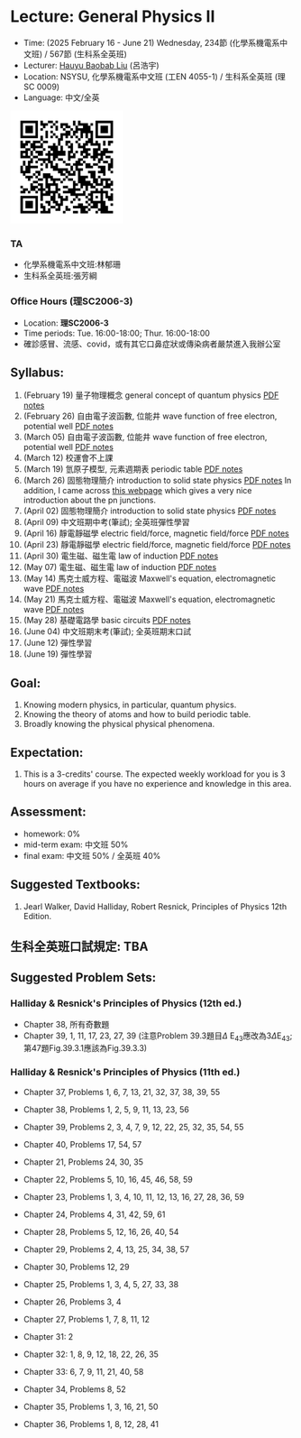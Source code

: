 # Lecture: General Physics II
* Time: (2025 February 16 - June 21) Wednesday, 234節 (化學系機電系中文班) / 567節 (生科系全英班)
* Lecturer: [Hauyu Baobab Liu](https://baobabyoo.github.io/) (呂浩宇)
* Location: NSYSU, 化學系機電系中文班 (工EN 4055-1) / 生科系全英班 (理SC 0009)
* Language: 中文/全英

<img src="./images/Lecture_GeneralPhysicsII_QR.png" alt="QRcode" width="200px"/>

### TA
- 化學系機電系中文班:林郁珊
- 生科系全英班:張芳綱

### Office Hours (理SC2006-3)
- Location: **理SC2006-3**
- Time periods: Tue. 16:00-18:00; Thur. 16:00-18:00
- 確診感冒、流感、covid，或有其它口鼻症狀或傳染病者嚴禁進入我辦公室

## Syllabus:
1. (February 19) 量子物理概念 general concept of quantum physics [PDF notes](https://github.com/baobabyoo/Lecture_GeneralPhysics_2023Feb/blob/master/lecture_notes/QuantumPhysics_part1.pdf)
2. (February 26) 自由電子波函數, 位能井 wave function of free electron, potential well [PDF notes](https://github.com/baobabyoo/Lecture_GeneralPhysics_2023Feb/blob/master/lecture_notes/QuantumPhysics_part1.pdf)
3. (March 05) 自由電子波函數, 位能井 wave function of free electron, potential well [PDF notes](https://github.com/baobabyoo/Lecture_GeneralPhysics_2023Feb/blob/master/lecture_notes/QuantumPhysics_part1.pdf)
4. (March 12) 校運會不上課
5. (March 19) 氫原子模型, 元素週期表 periodic table [PDF notes](https://github.com/baobabyoo/Lecture_GeneralPhysics_2023Feb/blob/master/lecture_notes/QuantumPhysics_part2.pdf)
6. (March 26) 固態物理簡介 introduction to solid state physics [PDF notes](https://github.com/baobabyoo/Lecture_GeneralPhysics_2023Feb/blob/master/lecture_notes/QuantumPhysics_part3.pdf) In addition, I came across [this webpage](https://www.pveducation.org/pvcdrom/pn-junctions/bias-of-pn-junctions) which gives a very nice introduction about the pn junctions.
7. (April 02) 固態物理簡介 introduction to solid state physics [PDF notes](https://github.com/baobabyoo/Lecture_GeneralPhysics_2023Feb/blob/master/lecture_notes/QuantumPhysics_part3.pdf)
8. (April 09) 中文班期中考(筆試); 全英班彈性學習
9. (April 16) 靜電靜磁學 electric field/force, magnetic field/force [PDF notes](https://github.com/baobabyoo/Lecture_GeneralPhysics_2023Feb/blob/master/lecture_notes/Electromagnetic_part1.pdf)
10. (April 23) 靜電靜磁學 electric field/force, magnetic field/force [PDF notes](https://github.com/baobabyoo/Lecture_GeneralPhysics_2023Feb/blob/master/lecture_notes/Electromagnetic_part1.pdf)
11. (April 30) 電生磁、磁生電 law of induction [PDF notes](https://github.com/baobabyoo/Lecture_GeneralPhysics_2023Feb/blob/master/lecture_notes/Electromagnetic_part2.pdf)
12. (May 07) 電生磁、磁生電 law of induction [PDF notes](https://github.com/baobabyoo/Lecture_GeneralPhysics_2023Feb/blob/master/lecture_notes/Electromagnetic_part2.pdf)
13. (May 14) 馬克士威方程、電磁波 Maxwell's equation, electromagnetic wave [PDF notes](https://github.com/baobabyoo/Lecture_GeneralPhysics_2023Feb/blob/master/lecture_notes/Electromagnetic_part4.pdf)
14. (May 21) 馬克士威方程、電磁波 Maxwell's equation, electromagnetic wave [PDF notes](https://github.com/baobabyoo/Lecture_GeneralPhysics_2023Feb/blob/master/lecture_notes/Electromagnetic_part4.pdf)
15. (May 28) 基礎電路學 basic circuits [PDF notes](https://github.com/baobabyoo/Lecture_GeneralPhysics_2023Feb/blob/master/lecture_notes/Electromagnetic_part3.pdf)
16. (June 04) 中文班期末考(筆試); 全英班期末口試
17. (June 12) 彈性學習
18. (June 19) 彈性學習

## Goal:
1. Knowing modern physics, in particular, quantum physics.
2. Knowing the theory of atoms and how to build periodic table.
3. Broadly knowing the physical physical phenomena.

## Expectation:
1. This is a 3-credits' course. The expected weekly workload for you is 3 hours on average if you have no experience and knowledge in this area.

## Assessment:
- homework: 0%
- mid-term exam: 中文班 50%
- final exam: 中文班 50% / 全英班 40%

## Suggested Textbooks:
1. Jearl Walker, David Halliday, Robert Resnick, Principles of Physics 12th Edition.

## 生科全英班口試規定: TBA

## Suggested Problem Sets:

### Halliday & Resnick's Principles of Physics (12th ed.)

- Chapter 38, 所有奇數題
- Chapter 39, 1, 11, 17, 23, 27, 39 (注意Problem 39.3題目$\Delta$ E<sub>43</sub>應改為3$\Delta$E<sub>43</sub>; 第47題Fig.39.3.1應該為Fig.39.3.3)

### Halliday & Resnick's Principles of Physics (11th ed.)

- Chapter 37, Problems 1, 6, 7, 13, 21, 32, 37, 38, 39, 55
- Chapter 38, Problems 1, 2, 5, 9, 11, 13, 23, 56
- Chapter 39, Problems 2, 3, 4, 7, 9, 12, 22, 25, 32, 35, 54, 55
- Chapter 40, Problems 17, 54, 57

- Chapter 21, Problems 24, 30, 35
- Chapter 22, Problems 5, 10, 16, 45, 46, 58, 59
- Chapter 23, Problems 1, 3, 4, 10, 11, 12, 13, 16, 27, 28, 36, 59

- Chapter 24, Problems 4, 31, 42, 59, 61
- Chapter 28, Problems 5, 12, 16, 26, 40, 54
- Chapter 29, Problems 2, 4, 13, 25, 34, 38, 57
- Chapter 30, Problems 12, 29

- Chapter 25, Problems 1, 3, 4, 5, 27, 33, 38
- Chapter 26, Problems 3, 4
- Chapter 27, Problems 1, 7, 8, 11, 12

- Chapter 31: 2
- Chapter 32: 1, 8, 9, 12, 18, 22, 26, 35
- Chapter 33: 6, 7, 9, 11, 21, 40, 58

- Chapter 34, Problems 8, 52
- Chapter 35, Problems 1, 3, 16, 21, 50
- Chapter 36, Problems 1, 8, 12, 28, 41
